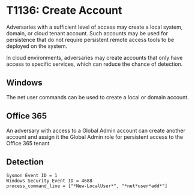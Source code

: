 # T1136: Create Account
Adversaries with a sufficient level of access may create a local system, domain, or cloud tenant account. Such accounts may be used for persistence that do not require persistent remote access tools to be deployed on the system.

In cloud environments, adversaries may create accounts that only have access to specific services, which can reduce the chance of detection.

## Windows
The net user commands can be used to create a local or domain account.

## Office 365
An adversary with access to a Global Admin account can create another account and assign it the Global Admin role for persistent access to the Office 365 tenant

## Detection
```
Sysmon Event ID = 1
Windows Security Event ID = 4688
process_command_line = ["*New-LocalUser*", "*net*user*add*"]
